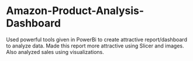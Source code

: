 # Amazon-Product-Analysis-Dashboard
Used powerful tools given in PowerBi to create attractive report/dashboard to analyze data. Made this report more attractive using Slicer and images. Also analyzed sales using visualizations.
